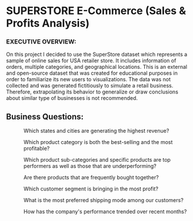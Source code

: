 <h1>SUPERSTORE E-Commerce (Sales & Profits Analysis)</h1>
<h3>EXECUTIVE OVERVIEW:</h3>
<p>On this project I decided to use the SuperStore dataset which represents a sample of online sales for USA retailer store. It includes information of orders, multiple categories, and geographical locations. This is an external and open-source dataset that was created for educational purposes in order to familiarize its new users to visualizations. The data was not collected and was generated fictitiously to simulate a retail business. Therefore, extrapolating its behavior to generalize or draw conclusions about similar type of businesses is not recommended.</p>
<h2>Business Questions:</h2>
<ul>
<ol>Which states and cities are generating the highest revenue?</ol>
  <ol>Which product category is both the best-selling and the most profitable?</ol>
   <ol>Which product sub-categories and specific products are top performers as well as those that are underperforming?</ol>
   <ol>Are there products that are frequently bought together?</ol>
   <ol>Which customer segment is bringing in the most profit?</ol>
   <ol>What is the most preferred shipping mode among our customers?</ol>
   <ol>How has the company's performance trended over recent months?</ol>
</ul>
